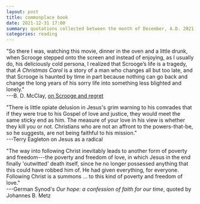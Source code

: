 ```yaml
---
layout: post
title: commonplace book
date: 2021-12-31 17:00
summary: quotations collected between the month of December, A.D. 2021
categories: reading
---
```


"So there I was, watching this movie, dinner in the oven and a little drunk, when Scrooge stepped onto the screen and instead of enjoying, as I usually do, his deliciously cold persona, I realized that Scrooge’s life is a tragedy, that *A Christmas Carol* is a story of a man who changes all but too late, and that Scrooge is haunted by time in part because nothing can go back and change the long years of his sorry life into something less blighted and lonely."\
---B. D. McClay, [on Scrooge and regret](https://web.archive.org/web/20181203122047/https://www.weeklystandard.com/b-d-mcclay/charles-dickens-and-the-muppet-christmas-carol-my-ebenezer)

"There is little opiate delusion in Jesus's grim warning to his comrades that if they were true to his Gospel of love and justice, they would meet the same sticky end as him. The measure of your love in his view is whether they kill you or not. Christians who are not an affront to the powers-that-be, so he suggests, are not being faithful to his mission."\
---Terry Eagleton on Jesus as a radical

"The way into following Christ inevitably leads to another form of poverty and freedom---the poverty and freedom of love, in which Jesus in the end finally 'outwitted' death itself, since he no longer possessed anything that this could have robbed him of. He had given everything, for everyone. Following Christ is a summons ... to this kind of poverty and freedom of love."\
---German Synod's *Our hope: a confession of faith for our time*, quoted by Johannes B. Metz